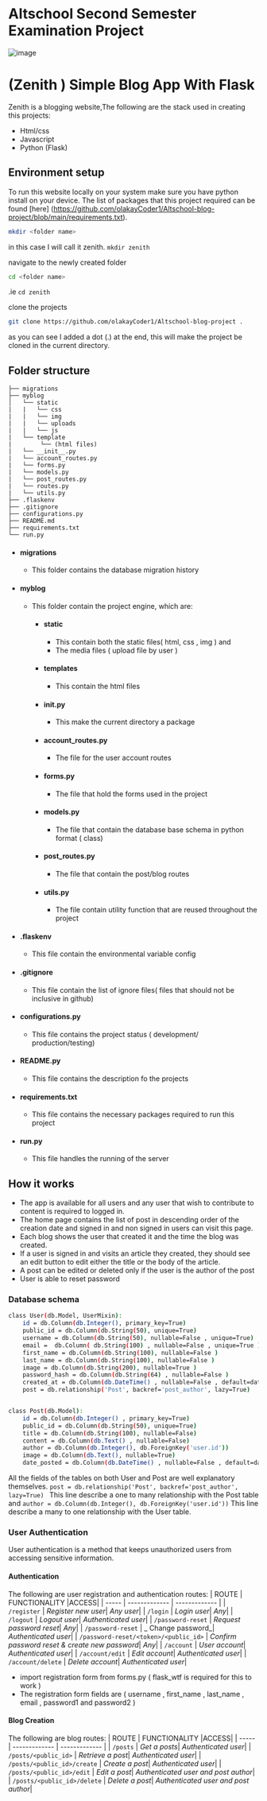 # Altschool Second Semester Examination Project

![image](https://user-images.githubusercontent.com/95700260/200096389-0da5ce67-3664-4a0f-b3a0-041f2c7fb21a.png)

# (Zenith ) Simple Blog App With Flask

Zenith is a blogging website,The following are the stack used in creating this projects:
- Html/css
- Javascript
- Python (Flask)

## Environment setup
To run this website locally on your system make sure you have python install on your device. The list of packages that this project required can be found [here] (https://github.com/olakayCoder1/Altschool-blog-project/blob/main/requirements.txt).

```sh
mkdir <folder name>
``` 
in this case I will call it zenith. ```mkdir zenith```

navigate to the newly created folder 
```sh
cd <folder name> 
``` 
.ie ```cd zenith ```

clone the projects
```sh
git clone https://github.com/olakayCoder1/Altschool-blog-project . 
```
as you can see I added a dot (.) at the end, this will make the project be cloned in the current directory.

## Folder structure 

```
├── migrations
├── myblog
│   └── static
|   |   └── css
|   |   └── img
|   |   └── uploads
|   |   └── js
|   └── template
|        └── (html files)
|   └── __init__.py
|   └── account_routes.py
|   └── forms.py
|   └── models.py
|   └── post_routes.py
|   └── routes.py
|   └── utils.py
├── .flaskenv
├── .gitignore
├── configurations.py
├── README.md
├── requirements.txt
└── run.py
```

- #### migrations
  - This folder contains the database migration history
- #### myblog
  - This folder contain the project engine, which are:
    - #### static
      - This contain both the static files( html, css , img ) and 
      - The media files ( upload file by user )
    -  #### templates
       -  This contain the html files
    -  #### __init__.py
       -  This make the current directory a package
    - #### account_routes.py
      - The file for the user account routes
    - #### forms.py
      - The file that hold the forms used in the project
    - #### models.py
      - The file that contain the database base schema in python format ( class)
    - #### post_routes.py
      - The file that contain the post/blog routes
    - #### utils.py
      - The file contain utility function that are reused throughout the project
- #### .flaskenv
  - This file contain the environmental variable config  
- #### .gitignore
  - This file contain the list of ignore files( files that should not be inclusive in github)
-  #### configurations.py
   -  This file contains the project status ( development/ production/testing)
- #### README.py
  - This file contains the description fo the projects
- #### requirements.txt
  - This file contains the necessary packages required to run this project
- #### run.py
  - This file handles the running of the server



## How it works

- The app is available for all users and any user that wish to contribute to content is required to logged in.
- The home page contains the list of post in descending order of the creation date and signed in and non signed in users can visit this page.
- Each blog shows the user that created it and the time the blog was created.
- If a user is signed in and visits an article they created, they should see an edit button to edit either the title or the body of the article.
- A post can be edited or deleted only if the user is the author of the post
- User is able to reset password

### Database schema

```sh
class User(db.Model, UserMixin):
    id = db.Column(db.Integer(), primary_key=True)
    public_id = db.Column(db.String(50), unique=True)
    username = db.Column(db.String(50), nullable=False , unique=True)
    email =  db.Column( db.String(100) , nullable=False , unique=True )
    first_name = db.Column(db.String(100), nullable=False )
    last_name = db.Column(db.String(100), nullable=False )
    image = db.Column(db.String(200), nullable=True )
    password_hash = db.Column(db.String(64) , nullable=False )
    created_at = db.Column(db.DateTime() , nullable=False , default=datetime.utcnow)
    post = db.relationship('Post', backref='post_author', lazy=True) 


class Post(db.Model):
    id = db.Column(db.Integer() , primary_key=True)
    public_id = db.Column(db.String(50), unique=True)
    title = db.Column(db.String(100), nullable=False)
    content = db.Column(db.Text() , nullable=False)
    author = db.Column(db.Integer(), db.ForeignKey('user.id'))
    image = db.Column(db.Text(), nullable=True)
    date_posted = db.Column(db.DateTime() , nullable=False , default=datetime.utcnow)

```

All the fields of the tables on both User and Post are well explanatory themselves. 
```post = db.relationship('Post', backref='post_author', lazy=True) ``` This line describe a one to many relationship with the Post table and ```author = db.Column(db.Integer(), db.ForeignKey('user.id'))``` This line describe a many to one relationship with the User table.


### User Authentication
User authentication is a method that keeps unauthorized users from accessing sensitive information. 

#### Authentication
The following are user registration and authentication routes:
| ROUTE | FUNCTIONALITY |ACCESS|
| ----- | ------------- | ------------- |
| ```/register``` | _Register new user_| _Any user_|
| ```/login``` | _Login user_| _Any_|
| ```/logout``` | _Logout user_| _Authenticated user_|
| ```/password-reset``` | _Request password reset_| _Any_|
| ```/password-reset``` | _ Change password_| _Authenticated user_|
| ```/password-reset/<token>/<public_id>``` | _Confirm password reset & create new password_| _Any_|
| ```/account``` | _User account_| _Authenticated user_|
| ```/account/edit``` | _Edit account_| _Authenticated user_|
| ```/account/delete``` | _Delete account_| _Authenticated user_|

-   import registration form from forms.py ( flask_wtf is required for this to work )
-   The registration form fields are ( username , first_name , last_name , email , password1 and password2 )
   


#### Blog Creation
The following are blog routes:
| ROUTE | FUNCTIONALITY |ACCESS|
| ----- | ------------- | ------------- |
| ```/posts``` | _Get a posts_| _Authenticated user_|
| ```/posts/<public_id>``` | _Retrieve a post_| _Authenticated user_|
| ```/posts/<public_id>/create``` | _Create a post_| _Authenticated user_|
| ```/posts/<public_id>/edit``` | _Edit a post_| _Authenticated user and post author_|
| ```/posts/<public_id>/delete``` | _Delete a post_| _Authenticated user and post author_|


